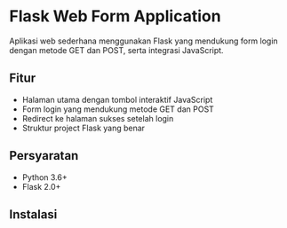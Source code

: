 # Flask Web Form Application

Aplikasi web sederhana menggunakan Flask yang mendukung form login dengan metode GET dan POST, serta integrasi JavaScript.

## Fitur

- Halaman utama dengan tombol interaktif JavaScript
- Form login yang mendukung metode GET dan POST
- Redirect ke halaman sukses setelah login
- Struktur project Flask yang benar

## Persyaratan

- Python 3.6+
- Flask 2.0+

## Instalasi
